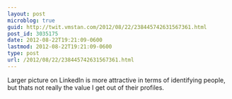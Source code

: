 ```yaml
---
layout: post
microblog: true
guid: http://twit.vmstan.com/2012/08/22/238445742631567361.html
post_id: 3035175
date: 2012-08-22T19:21:09-0600
lastmod: 2012-08-22T19:21:09-0600
type: post
url: /2012/08/22/238445742631567361.html
---
```

Larger picture on LinkedIn is more attractive in terms of identifying people, but thats not really the value I get out of their profiles.
